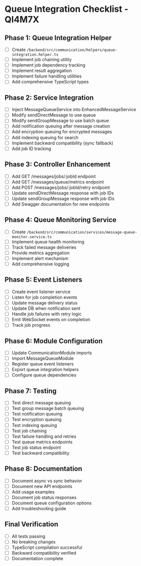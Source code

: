# Queue Integration Checklist - QI4M7X

## Phase 1: Queue Integration Helper
- [ ] Create `/backend/src/communication/helpers/queue-integration.helper.ts`
- [ ] Implement job chaining utility
- [ ] Implement job dependency tracking
- [ ] Implement result aggregation
- [ ] Implement failure handling utilities
- [ ] Add comprehensive TypeScript types

## Phase 2: Service Integration
- [ ] Inject MessageQueueService into EnhancedMessageService
- [ ] Modify sendDirectMessage to use queue
- [ ] Modify sendGroupMessage to use batch queue
- [ ] Add notification queuing after message creation
- [ ] Add encryption queuing for encrypted messages
- [ ] Add indexing queuing for search
- [ ] Implement backward compatibility (sync fallback)
- [ ] Add job ID tracking

## Phase 3: Controller Enhancement
- [ ] Add GET /messages/jobs/:jobId endpoint
- [ ] Add GET /messages/queue/metrics endpoint
- [ ] Add POST /messages/jobs/:jobId/retry endpoint
- [ ] Update sendDirectMessage response with job IDs
- [ ] Update sendGroupMessage response with job IDs
- [ ] Add Swagger documentation for new endpoints

## Phase 4: Queue Monitoring Service
- [ ] Create `/backend/src/communication/services/message-queue-monitor.service.ts`
- [ ] Implement queue health monitoring
- [ ] Track failed message deliveries
- [ ] Provide metrics aggregation
- [ ] Implement alert mechanism
- [ ] Add comprehensive logging

## Phase 5: Event Listeners
- [ ] Create event listener service
- [ ] Listen for job completion events
- [ ] Update message delivery status
- [ ] Update DB when notification sent
- [ ] Handle job failures with retry logic
- [ ] Emit WebSocket events on completion
- [ ] Track job progress

## Phase 6: Module Configuration
- [ ] Update CommunicationModule imports
- [ ] Import MessageQueueModule
- [ ] Register queue event listeners
- [ ] Export queue integration helpers
- [ ] Configure queue dependencies

## Phase 7: Testing
- [ ] Test direct message queuing
- [ ] Test group message batch queuing
- [ ] Test notification queuing
- [ ] Test encryption queuing
- [ ] Test indexing queuing
- [ ] Test job chaining
- [ ] Test failure handling and retries
- [ ] Test queue metrics endpoints
- [ ] Test job status endpoint
- [ ] Test backward compatibility

## Phase 8: Documentation
- [ ] Document async vs sync behavior
- [ ] Document new API endpoints
- [ ] Add usage examples
- [ ] Document job status responses
- [ ] Document queue configuration options
- [ ] Add troubleshooting guide

## Final Verification
- [ ] All tests passing
- [ ] No breaking changes
- [ ] TypeScript compilation successful
- [ ] Backward compatibility verified
- [ ] Documentation complete
